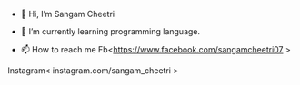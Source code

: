 - 👋 Hi, I’m Sangam Cheetri

- 🌱 I’m currently learning programming language.

- 📫 How to reach me
Fb<https://www.facebook.com/sangamcheetri07 > 

Instagram< instagram.com/sangam_cheetri >

<!---
S4NG4M/S4NG4M is a ✨ special ✨ repository because its `README.md` (this file) appears on your GitHub profile.
You can click the Preview link to take a look at your changes.
--->
